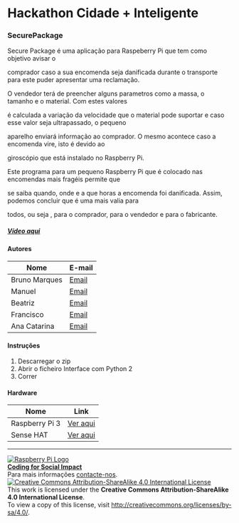 # Hackathon Cidade + Inteligente  

### SecurePackage
Secure Package é uma aplicação para Raspeberry Pi que tem como objetivo avisar o 

comprador caso a sua encomenda seja danificada durante o transporte para este puder apresentar uma reclamação.  
 
O vendedor terá de preencher alguns parametros como a massa, o tamanho e o material. Com estes valores

é calculada a variação da velocidade que o material pode suportar e caso esse valor seja ultrapassado, o pequeno

aparelho enviará informação ao comprador. O mesmo acontece caso a encomenda vire, isto é devido ao 

giroscópio que está instalado no Raspberry Pi.

Este programa para um pequeno Raspberry Pi que é colocado nas encomendas mais fragéis permite que

se saiba quando, onde e a que horas a encomenda foi danificada. Assim, podemos concluir que é uma mais valia para 

todos, ou seja , para o comprador, para o vendedor e para o fabricante.
  
##### [Vídeo aqui](Demo/video.mp4?raw=true)  
  
#### Autores  

|Nome  |E-mail  |  
|---|---|    
|Bruno Marques |[Email](mailto:brunof.samarques@gmail.com)  |  
|Manuel |[Email](mailto:manueldeoliveiramateus@gmail.com)  |  
|Beatriz |[Email](mailto:tiz.cr@hotmail.com)  |  
|Francisco |[Email](mailto:xikaosilva5@gmail.com)  |
|Ana Catarina  |[Email](mailto:catirebelo@gmail.com)  |
  

#### Instruções

1. Descarregar o zip
2. Abrir o ficheiro Interface com Python 2
3. Correr

#### Hardware  

|Nome  |Link  |  
|---|---|    
|Raspberry Pi 3  |[Ver aqui](http://www.raspberrypi.org)  |
|Sense HAT |[Ver aqui](https://www.raspberrypi.org/products/sense-hat/)  |
  


***  
[![Raspberry Pi Logo](https://upload.wikimedia.org/wikipedia/en/thumb/c/cb/Raspberry_Pi_Logo.svg/50px-Raspberry_Pi_Logo.svg.png)](http://raspberrypi.org)   
[**Coding for Social Impact**](http://codingforsocialimpact.fe.up.pt)  
Para mais informações [contacte-nos](mailto:hello@codingforsocialimpact.org.com).  
[![Creative Commons Attribution-ShareAlike 4.0 International License](https://licensebuttons.net/l/by-sa/4.0/88x31.png)](http://creativecommons.org/licenses/by-sa/4.0/)  
This work is licensed under the **Creative Commons Attribution-ShareAlike 4.0 International License**.  
To view a copy of this license, visit http://creativecommons.org/licenses/by-sa/4.0/.  
